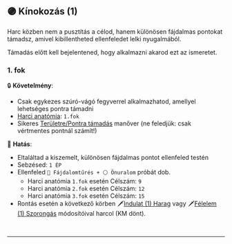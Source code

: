 ## 🟣 Kínokozás (1)

Harc közben nem a pusztítás a célod, hanem különösen fájdalmas pontokat támadsz, amivel kibillentheted ellenfeledet lelki nyugalmából.

Támadás előtt kell bejelentened, hogy alkalmazni akarod ezt az ismeretet.

### 1. fok

🔒 **Követelmény**:
- Csak egykezes szúró-vágó fegyverrel alkalmazhatod, amellyel lehetséges pontra támadni
- [Harci anatómia](harci_anatomia.md): `1.fok`
- Sikeres [Területre/Pontra támadás](../066_05_altalanos_manoverek.md#területre--pontra-támadás) manőver (ne feledjük: csak vértmentes pontnál számít!)

🌟 **Hatás**:
- Eltaláltad a kiszemelt, különösen fájdalmas pontot ellenfeled testén
- Sebzésed: `1 ÉP`
- Ellenfeled `🔵 Fájdalomtűrés + ⚪ Önuralom` próbát dob.
    - Harci anatómia `1.fok` esetén Célszám: `9`
    - Harci anatómia `2.fok` esetén Célszám: `12`
    - Harci anatómia `3.fok` esetén Célszám: `15`
- Rontás esetén a következő körben 🗡️[Indulat (1) Harag](../082_statuszok.md#%EF%B8%8F-indulat-1-harag) vagy 🗡️[Félelem (1) Szorongás](../082_statuszok.md#%EF%B8%8F-f%C3%A9lelem-alatt-1-szorong%C3%A1s) módosítóival harcol (KM dönt).

<br />

---

